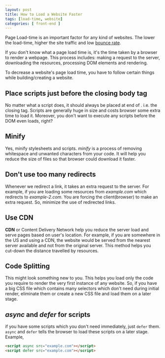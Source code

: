 ```yaml
---
layout: post
title: How to Load a Website Faster
tags: [load-time, website]
categories: [ front-end ]
---
```


Page Load-time is an important factor for any kind of websites. The lower the load-time, higher the site traffic and low [bounce rate](https://en.wikipedia.org/wiki/Bounce_rate). 

If you don't know what a page load time is, it's the time taken by a browser to render a webpage. This process includes: making a request to the server, downloading the resources, processing DOM elements and rendering.

To decrease a website's page load time, you have to follow certain things while building/creating a website.

## Place scripts just before the closing body tag

No matter what a script does, it should always be placed at end of <body>. i.e. the closing </body> tag. Scripts are generally huge in size and costs browser some extra time to load it. Moreover, you don't want to execute any scripts before the DOM even loads, right?

## Minify

Yes, minify stylesheets and scripts. _minify_ is a process of removing whitespace and unwanted characters from your code. It will help you reduce the size of files so that browser could download it faster.

## Don't use too many redirects

Whenever we redirect a link, it takes an extra request to the server. For example, if you are loading some resources from _example.com_ which redirects to _example-2.com_. You are forcing the client(browser) to make an extra request. So, minimize the use of redirected links.

## Use CDN

__CDN__ or Content Delivery Network help you reduce the server load and serve pages based on user's location. For example, if you are somewhere in the US and using a CDN, the website would be served from the nearest server available and not from the original server. This method helps you cut-down the distance travelled by resources.

## Code Splitting

This might look something new to you. This helps you load only the code you require to render the very first instance of any website. So, if you have a big CSS file which contains many selectors which don't need during initial render, eliminate them or create a new CSS file and load them on a later stage.

## _async_ and _defer_ for scripts

if you have some scripts which you don't need immediately, just `defer` them. `async` and `defer` tells the browser to load these scripts on a later stage. Example, 

```html
<script async src="example.com"></script>
<script defer src="example.com"></script>
```